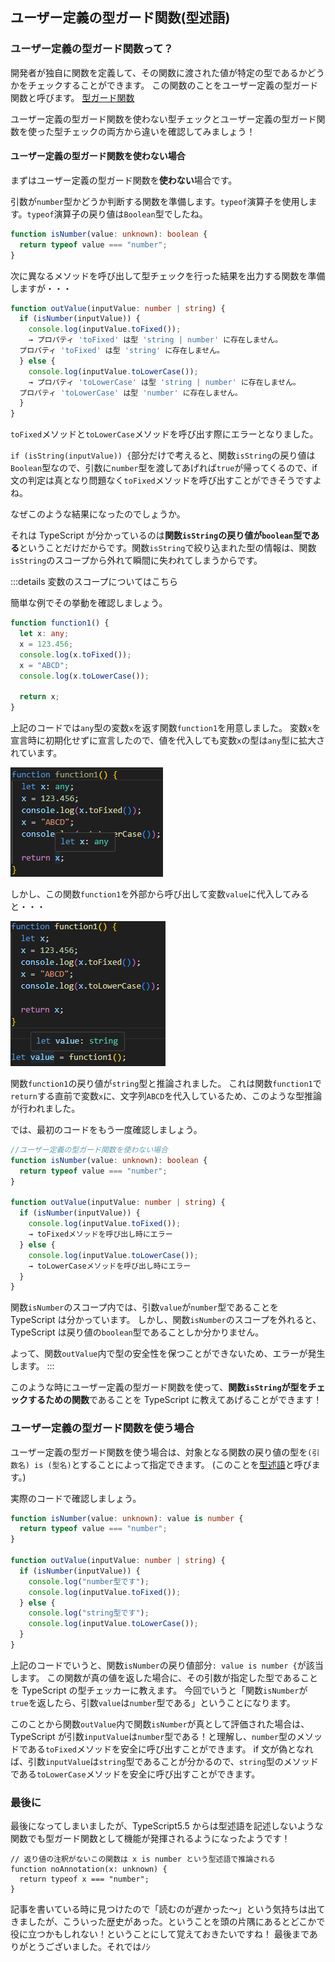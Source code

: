 ## ユーザー定義の型ガード関数(型述語)

### ユーザー定義の型ガード関数って？

開発者が独自に関数を定義して、その関数に渡された値が特定の型であるかどうかをチェックすることができます。
この関数のことをユーザー定義の型ガード関数と呼びます。
[型ガード関数](https://typescriptbook.jp/reference/functions/type-guard-functions)

ユーザー定義の型ガード関数を使わない型チェックとユーザー定義の型ガード関数を使った型チェックの両方から違いを確認してみましょう！

#### ユーザー定義の型ガード関数を使わない場合

まずはユーザー定義の型ガード関数を**使わない**場合です。

引数が`number`型かどうか判断する関数を準備します。`typeof`演算子を使用します。`typeof`演算子の戻り値は`Boolean`型でしたね。

```ts
function isNumber(value: unknown): boolean {
  return typeof value === "number";
}
```

次に異なるメソッドを呼び出して型チェックを行った結果を出力する関数を準備しますが・・・

```ts
function outValue(inputValue: number | string) {
  if (isNumber(inputValue)) {
    console.log(inputValue.toFixed());
    → プロパティ 'toFixed' は型 'string | number' に存在しません。
  プロパティ 'toFixed' は型 'string' に存在しません。
  } else {
    console.log(inputValue.toLowerCase());
    → プロパティ 'toLowerCase' は型 'string | number' に存在しません。
  プロパティ 'toLowerCase' は型 'number' に存在しません。
  }
}
```

`toFixed`メソッドと`toLowerCase`メソッドを呼び出す際にエラーとなりました。

`if (isString(inputValue)) {`部分だけで考えると、関数`isString`の戻り値は`Boolean`型なので、引数に`number`型を渡してあげれば`true`が帰ってくるので、if 文の判定は真となり問題なく`toFixed`メソッドを呼び出すことができそうですよね。

なぜこのような結果になったのでしょうか。

それは TypeScript が分かっているのは**関数`isString`の戻り値が`boolean`型である**ということだけだからです。関数`isString`で絞り込まれた型の情報は、関数`isString`のスコープから外れて瞬間に失われてしまうからです。

:::details 変数のスコープについてはこちら

簡単な例でその挙動を確認しましょう。

```ts
function function1() {
  let x: any;
  x = 123.456;
  console.log(x.toFixed());
  x = "ABCD";
  console.log(x.toLowerCase());

  return x;
}
```

上記のコードでは`any`型の変数`x`を返す関数`function1`を用意しました。
変数`x`を宣言時に初期化せずに宣言したので、値を代入しても変数`x`の型は`any`型に拡大されています。

![alt text](image-4.png)

しかし、この関数`function1`を外部から呼び出して変数`value`に代入してみると・・・

![alt text](image-5.png)

関数`function1`の戻り値が`string`型と推論されました。
これは関数`function1`で`return`する直前で変数`x`に、文字列`ABCD`を代入しているため、このような型推論が行われました。

では、最初のコードをもう一度確認しましょう。

```ts
//ユーザー定義の型ガード関数を使わない場合
function isNumber(value: unknown): boolean {
  return typeof value === "number";
}

function outValue(inputValue: number | string) {
  if (isNumber(inputValue)) {
    console.log(inputValue.toFixed());
    → toFixedメソッドを呼び出し時にエラー
  } else {
    console.log(inputValue.toLowerCase());
    → toLowerCaseメソッドを呼び出し時にエラー
  }
}
```

関数`isNumber`のスコープ内では、引数`value`が`number`型であることを TypeScript は分かっています。
しかし、関数`isNumber`のスコープを外れると、TypeScript は戻り値の`boolean`型であることしか分かりません。

よって、関数`outValue`内で型の安全性を保つことができないため、エラーが発生します。
:::

このような時にユーザー定義の型ガード関数を使って、**関数`isString`が型をチェックするための関数**であることを TypeScript に教えてあげることができます！

### ユーザー定義の型ガード関数を使う場合

ユーザー定義の型ガード関数を使う場合は、対象となる関数の戻り値の型を`(引数名) is (型名)`とすることによって指定できます。
(このことを[型述語](https://typescriptbook.jp/reference/functions/type-guard-functions#%E5%9E%8B%E8%BF%B0%E8%AA%9E)と呼びます。)

実際のコードで確認しましょう。

```ts
function isNumber(value: unknown): value is number {
  return typeof value === "number";
}

function outValue(inputValue: number | string) {
  if (isNumber(inputValue)) {
    console.log("number型です");
    console.log(inputValue.toFixed());
  } else {
    console.log("string型です");
    console.log(inputValue.toLowerCase());
  }
}
```

上記のコードでいうと、関数`isNumber`の戻り値部分`: value is number {`が該当します。
この関数が真の値を返した場合に、その引数が指定した型であることを TypeScript の型チェッカーに教えます。
今回でいうと「関数`isNumber`が`true`を返したら、引数`value`は`number`型である」ということになります。

このことから関数`outValue`内で関数`isNumber`が真として評価された場合は、TypeScript が引数`inputValue`は`number`型である！と理解し、`number`型のメソッドである`toFixed`メソッドを安全に呼び出すことができます。
if 文が偽となれば、引数`inputValue`は`string`型であることが分かるので、`string`型のメソッドである`toLowerCase`メソッドを安全に呼び出すことができます。

### 最後に

最後になってしまいましたが、TypeScript5.5 からは型述語を記述しないような関数でも型ガード関数として機能が発揮されるようになったようです！

```ts:サバイバルTypeScriptより抜粋
// 返り値の注釈がないこの関数は x is number という型述語で推論される
function noAnnotation(x: unknown) {
  return typeof x === "number";
}
```

記事を書いている時に見つけたので「読むのが遅かった～」という気持ちは出てきましたが、こういった歴史があった。ということを頭の片隅にあるとどこかで役に立つかもしれない！ということにして覚えておきたいですね！
最後までありがとうございました。それではﾉｼ
